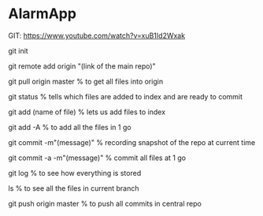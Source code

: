 # AlarmApp

GIT: https://www.youtube.com/watch?v=xuB1Id2Wxak

git init

git remote add origin "(link of the main repo)"  

git pull origin master        % to get all files into origin

git status                    % tells which files are added to index and are ready to commit

git add (name of file)        % lets us add files to index

git add -A                    % to add all the files in 1 go

git commit -m"(message)"      % recording snapshot of the repo at current time

git commit -a -m"(message)"   % commit all files at 1 go

git log                       % to see how everything is stored

ls                            % to see all the files in current branch

git push origin master        % to push all commits in central repo